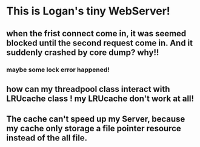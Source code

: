 # This is Logan's tiny WebServer!
## when the frist connect come in, it was seemed blocked until the second request come in. And it suddenly crashed by core dump? why!!
### maybe some lock error happened!
## how can my threadpool class interact with LRUcache class ! my LRUcache don't work at all!
## The cache can't speed up my Server, because my cache only storage a file pointer resource instead of the all file.  
